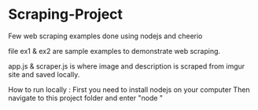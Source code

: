 # Scraping-Project


Few web scraping examples done using nodejs and cheerio

file ex1 & ex2 are sample examples to demonstrate web scraping.

app.js & scraper.js is where image and description is scraped from imgur site and saved locally.   

How to run locally : 
First you need to install nodejs on your computer
Then navigate to this project folder and enter "node <filename>" 
